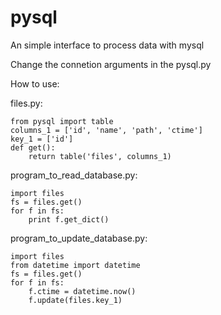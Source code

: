 # pysql
An simple interface to process data with mysql

Change the connetion arguments in the pysql.py

How to use:

files.py:
    
    from pysql import table
    columns_1 = ['id', 'name', 'path', 'ctime'] 
    key_1 = ['id']
    def get():
        return table('files', columns_1)
program_to_read_database.py:
    
    import files
    fs = files.get()
    for f in fs:
        print f.get_dict()  
program_to_update_database.py:

    import files
    from datetime import datetime
    fs = files.get()
    for f in fs:
        f.ctime = datetime.now()
        f.update(files.key_1)
